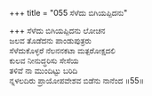 +++
title = "055 ಸೆಳೆದು ಬಿಗಿಯಪ್ಪಿದನು"

+++
ಸೆಳೆದು ಬಿಗಿಯಪ್ಪಿದನು ಲೋಚನ  
ಜಲವ ತೊಡೆದನು ಪಾಂಡುಪುತ್ರರು  
ಸೆಳೆದುಕೊಳ್ಳರೆ ನೆಲನನಕಟಾ ಮತ್ಪರೋಕ್ಷದಲಿ   
ಕುಲವ ನೀನುದ್ಧರಿಸು ಸೇಸೆಯ  
ತಳಿವೆ ನಾ ಮುಂದಿಟ್ಟು ಬರಿದಿ  
ನ್ನಳಲದಿರು ಪ್ರಾಯೋಪವೇಶವ ಬಿಡೆನು ನಾನೆಂದ      ॥55॥